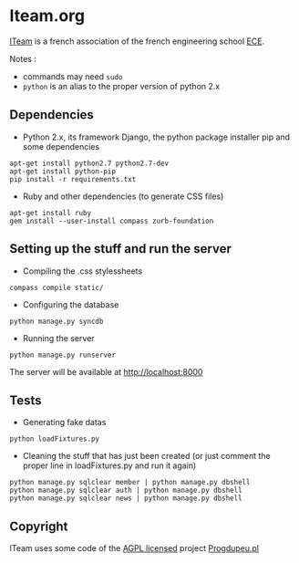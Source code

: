 # Iteam.org

[ITeam](http://iteam.org) is a french association of the french engineering school [ECE](http://ece.fr).

Notes :

* commands may need `sudo`
* `python` is an alias to the proper version of python 2.x

## Dependencies

* Python 2.x, its framework Django, the python package installer pip and some dependencies
```shell
apt-get install python2.7 python2.7-dev
apt-get install python-pip
pip install -r requirements.txt
```

* Ruby and other dependencies (to generate CSS files)
```shell
apt-get install ruby
gem install --user-install compass zurb-foundation
```

## Setting up the stuff and run the server

* Compiling the .css stylessheets
```shell
compass compile static/
```

* Configuring the database
```shell
python manage.py syncdb
```

* Running the server
```shell
python manage.py runserver
```
The server will be available at <http://localhost:8000>

## Tests

* Generating fake datas
```shell
python loadFixtures.py
```

* Cleaning the stuff that has just been created (or just comment the proper line in loadFixtures.py and run it again)
```shell
python manage.py sqlclear member | python manage.py dbshell
python manage.py sqlclear auth | python manage.py dbshell
python manage.py sqlclear news | python manage.py dbshell
```

## Copyright

ITeam uses some code of the [AGPL licensed](http://bitbucket.org/MicroJoe/progdupeupl/) project [Progdupeu.pl](http://progdupeu.pl)


